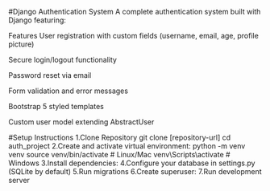 #Django Authentication System
A complete authentication system built with Django featuring:

Features
User registration with custom fields (username, email, age, profile picture)

Secure login/logout functionality

Password reset via email

Form validation and error messages

Bootstrap 5 styled templates

Custom user model extending AbstractUser

#Setup Instructions
1.Clone Repository
git clone [repository-url]
cd auth_project
2.Create and activate virtual environment:
python -m venv venv
source venv/bin/activate  # Linux/Mac
venv\Scripts\activate     # Windows
3.Install dependencies:
4.Configure your database in settings.py (SQLite by default)
5.Run migrations
6.Create superuser:
7.Run development server
